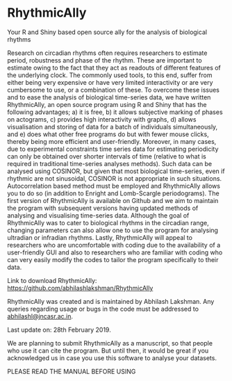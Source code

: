 # RhythmicAlly
Your R and Shiny based open source ally for the analysis of biological rhythms


Research on circadian rhythms often requires researchers to estimate period, robustness and phase of the rhythm.  These are important to estimate owing to the fact that they act as readouts of different features of the underlying clock.  The commonly used tools, to this end, suffer from either being very expensive or have very limited interactivity or are very cumbersome to use, or a combination of these.  To overcome these issues and to ease the analysis of biological time-series data, we have written RhythmicAlly, an open source program using R and Shiny that has the following advantages; a) it is free, b) it allows subjective marking of phases on actograms, c) provides high interactivity with graphs, d) allows visualisation and storing of data for a batch of individuals simultaneously, and e) does what other free programs do but with fewer mouse clicks, thereby being more efficient and user-friendly.  Moreover, in many cases, due to experimental constraints time series data for estimating periodicity can only be obtained over shorter intervals of time (relative to what is required in traditional time-series analyses methods).  Such data can be analysed using COSINOR, but given that most biological time-series, even if rhythmic are not sinusoidal, COSINOR is not appropriate in such situations.  Autocorrelation based method must be employed and RhythmicAlly allows you to do so (in addition to Enright and Lomb-Scargle periodograms).  The first version of RhythmicAlly is available on Github and we aim to maintain the program with subsequent versions having updated methods of analysing and visualising time-series data.  Although the goal of RhythmicAlly was to cater to biological rhythms in the circadian range, changing parameters can also allow one to use the program for analysing ultradian or infradian rhythms.  Lastly, RhythmicAlly will appeal to researchers who are uncomfortable with coding due to the availability of a user-friendly GUI and also to researchers who are familiar with coding who can very easily modify the codes to tailor the program specifically to their data.

Link to download RhythmicAlly:  https://github.com/abhilashlakshman/RhythmicAlly

RhythmicAlly was created and is maintained by Abhilash Lakshman.  Any queries regarding usage or bugs in the code must be addressed to abhilashl@jncasr.ac.in.

Last update on: 28th February 2019.

We are planning to submit RhythmicAlly as a manuscript, so that people who use it can cite the program.  But until then, it would be great if you acknowledged us in case you use this software to analyse your datasets.

PLEASE READ THE MANUAL BEFORE USING
